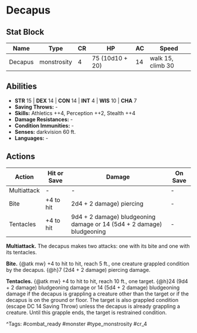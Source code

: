 # Decapus

## Stat Block

| Name | Type | CR | HP | AC | Speed |
|------|------|----|----|----|-------|
| Decapus | monstrosity | 4 | 75 (10d10 + 20) | 14 | walk 15, climb 30 |

## Abilities

- **STR** 15 | **DEX** 14 | **CON** 14 | **INT** 4 | **WIS** 10 | **CHA** 7
- **Saving Throws:** -  
- **Skills:** Athletics ++4, Perception ++2, Stealth ++4  
- **Damage Resistances:** -  
- **Condition Immunities:** -  
- **Senses:** darkvision 60 ft.  
- **Languages:** -


## Actions

| Action | Hit or Save | Damage | On Save |
|--------|--------------|--------|----------|
| Multiattack | - | - | - |
| Bite | +4 to hit | 2d4 + 2 damage) piercing | - |
| Tentacles | +4 to hit | 9d4 + 2 damage) bludgeoning damage or 14 (5d4 + 2 damage) bludgeoning | - |

**Multiattack.** The decapus makes two attacks: one with its bite and one with its tentacles.

**Bite.** {@atk mw} +4 to hit to hit, reach 5 ft., one creature grappled condition by the decapus. {@h}7 (2d4 + 2 damage) piercing damage.

**Tentacles.** {@atk mw} +4 to hit to hit, reach 10 ft., one target. {@h}24 (9d4 + 2 damage) bludgeoning damage or 14 (5d4 + 2 damage) bludgeoning damage if the decapus is grappling a creature other than the target or if the decapus is on the ground or floor. The target is also grappled condition (escape DC 14 Saving Throw) unless the decapus is already grappling a creature. Until this grapple ends, the target is restrained condition.


^Tags: #combat_ready #monster #type_monstrosity #cr_4